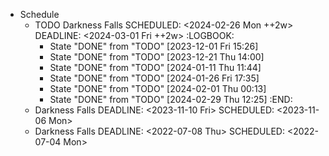 - Schedule
	- TODO Darkness Falls
	  SCHEDULED: <2024-02-26 Mon ++2w>
	  DEADLINE: <2024-03-01 Fri ++2w>
	  :LOGBOOK:
	  * State "DONE" from "TODO" [2023-12-01 Fri 15:26]
	  * State "DONE" from "TODO" [2023-12-21 Thu 14:00]
	  * State "DONE" from "TODO" [2024-01-11 Thu 11:44]
	  * State "DONE" from "TODO" [2024-01-26 Fri 17:35]
	  * State "DONE" from "TODO" [2024-02-01 Thu 00:13]
	  * State "DONE" from "TODO" [2024-02-29 Thu 12:25]
	  :END:
	- Darkness Falls
	  DEADLINE: <2023-11-10 Fri>
	  SCHEDULED: <2023-11-06 Mon>
	- Darkness Falls
	  DEADLINE: <2022-07-08 Thu>
	  SCHEDULED: <2022-07-04 Mon>